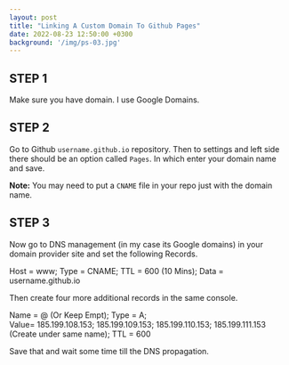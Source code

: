 ```yaml
---
layout: post
title: "Linking A Custom Domain To Github Pages"
date: 2022-08-23 12:50:00 +0300
background: '/img/ps-03.jpg'
---
```


## STEP 1

Make sure you have domain. I use Google Domains.

## STEP 2

Go to Github `username.github.io` repository. Then to settings and left side there should be an option called `Pages`. In which enter your domain name and save. 

**Note:** You may need to put a `CNAME` file in your repo just with the domain name.

## STEP 3

Now go to DNS management (in my case its Google domains) in your domain provider site and set the following Records.

Host = www; Type = CNAME; TTL = 600 (10 Mins); Data = username.github.io

Then create four more additional records in the same console.

Name = @ (Or Keep Empt); Type = A;   
Value= 185.199.108.153; 185.199.109.153; 185.199.110.153; 185.199.111.153 (Create under same name); TTL = 600

Save that and wait some time till the DNS propagation.
